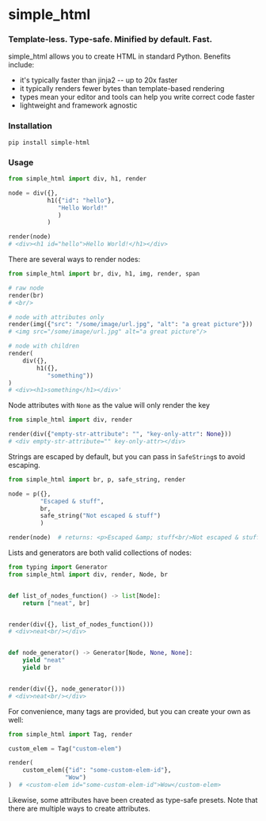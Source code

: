 # simple_html

### Template-less. Type-safe. Minified by default. Fast.

simple_html allows you to create HTML in standard Python. Benefits include:
- it's typically faster than jinja2 -- up to 20x faster
- it typically renders fewer bytes than template-based rendering
- types mean your editor and tools can help you write correct code faster
- lightweight and framework agnostic 


### Installation
`pip install simple-html`


### Usage

```python
from simple_html import div, h1, render

node = div({},
           h1({"id": "hello"},
              "Hello World!"
              )
           )

render(node)  
# <div><h1 id="hello">Hello World!</h1></div> 
```

There are several ways to render nodes:
```python
from simple_html import br, div, h1, img, render, span

# raw node
render(br)
# <br/>

# node with attributes only
render(img({"src": "/some/image/url.jpg", "alt": "a great picture"}))
# <img src="/some/image/url.jpg" alt="a great picture"/>

# node with children
render(
    div({},
        h1({},
           "something"))
)
# <div><h1>something</h1></div>'
```

Node attributes with `None` as the value will only render the key
```python
from simple_html import div, render

render(div({"empty-str-attribute": "", "key-only-attr": None}))
# <div empty-str-attribute="" key-only-attr></div>
```

Strings are escaped by default, but you can pass in `SafeString`s to avoid escaping.

```python
from simple_html import br, p, safe_string, render

node = p({},
         "Escaped & stuff",
         br,
         safe_string("Not escaped & stuff")
         )

render(node)  # returns: <p>Escaped &amp; stuff<br/>Not escaped & stuff</p> 
```

Lists and generators are both valid collections of nodes:
```python
from typing import Generator
from simple_html import div, render, Node, br


def list_of_nodes_function() -> list[Node]:
    return ["neat", br]


render(div({}, list_of_nodes_function()))
# <div>neat<br/></div>


def node_generator() -> Generator[Node, None, None]:
    yield "neat"
    yield br


render(div({}, node_generator()))
# <div>neat<br/></div>
```


For convenience, many tags are provided, but you can create your own as well:

```python
from simple_html import Tag, render

custom_elem = Tag("custom-elem")

render(
    custom_elem({"id": "some-custom-elem-id"},
                "Wow")
)  # <custom-elem id="some-custom-elem-id">Wow</custom-elem> 
```

Likewise, some attributes have been created as type-safe presets. Note that there are multiple ways to create attributes. 